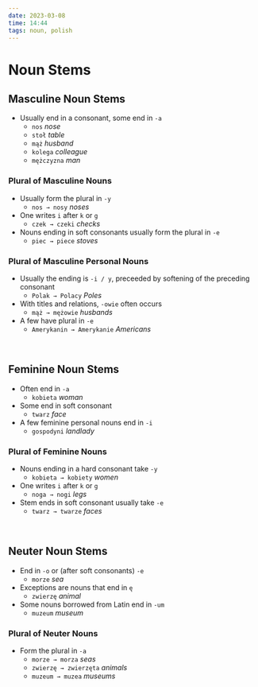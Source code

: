 ```yaml
---
date: 2023-03-08
time: 14:44
tags: noun, polish
---
```


# Noun Stems

## Masculine Noun Stems

-   Usually end in a consonant, some end in `-a`
    -   `nos` _nose_
    -   `stoł` _table_
    -   `mąż` _husband_
    -   `kolega` _colleague_
    -   `mężczyzna` _man_

### Plural of Masculine Nouns

-   Usually form the plural in `-y`
    -   `nos → nosy` _noses_
-   One writes `i` after `k` or `g`
    -   `czek → czeki` _checks_
-   Nouns ending in soft consonants usually form the plural in `-e`
    -   `piec → piece` _stoves_

### Plural of Masculine Personal Nouns

-   Usually the ending is `-i / y`, preceeded by softening of the preceding consonant
    -   `Polak → Polacy` _Poles_
-   With titles and relations, `-owie` often occurs
    -   `mąż → mężowie` _husbands_
-   A few have plural in `-e`
    -   `Amerykanin → Amerykanie` _Americans_

&emsp;&emsp;&emsp;


## Feminine Noun Stems

-   Often end in `-a`
    -   `kobieta` _woman_
-   Some end in soft consonant
    -   `twarz` _face_
-   A few feminine personal nouns end in `-i`
    -   `gospodyni` _landlady_

### Plural of Feminine Nouns

-   Nouns ending in a hard consonant take `-y`
    -   `kobieta → kobiety` _women_
-   One writes `i` after `k` or `g`
    -   `noga → nogi` _legs_
-   Stem ends in soft consonant usually take `-e`
    -   `twarz → twarze` _faces_

&emsp;&emsp;&emsp;


## Neuter Noun Stems

-   End in `-o` or (after soft consonants) `-e`
    -   `morze` _sea_
-   Exceptions are nouns that end in `ę`
    -   `zwierzę` _animal_
-   Some nouns borrowed from Latin end in `-um`
    -   `muzeum` _museum_

### Plural of Neuter Nouns

-   Form the plural in `-a`
    -   `morze → morza` _seas_
    -   `zwierzę → zwierzęta` _animals_
    -   `muzeum → muzea` _museums_